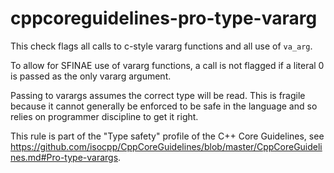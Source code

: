 # cppcoreguidelines-pro-type-vararg

This check flags all calls to c-style vararg functions and all use of
`va_arg`.

To allow for SFINAE use of vararg functions, a call is not flagged if a
literal 0 is passed as the only vararg argument.

Passing to varargs assumes the correct type will be read. This is
fragile because it cannot generally be enforced to be safe in the
language and so relies on programmer discipline to get it right.

This rule is part of the "Type safety" profile of the C++ Core
Guidelines, see
<https://github.com/isocpp/CppCoreGuidelines/blob/master/CppCoreGuidelines.md#Pro-type-varargs>.
